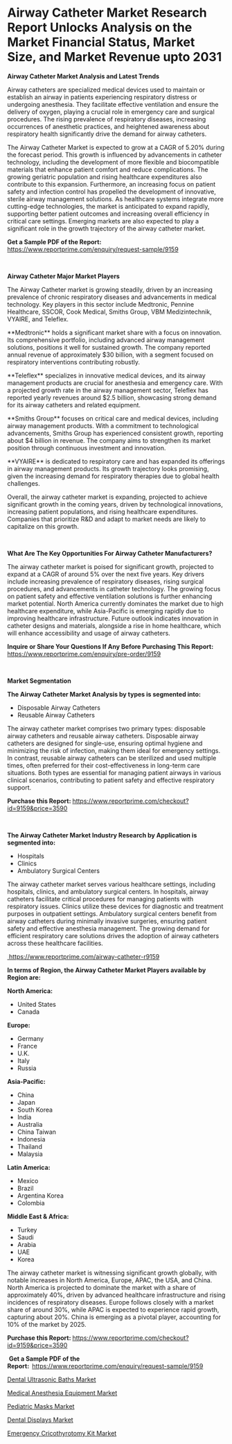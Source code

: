<p><h1>Airway Catheter Market Research Report Unlocks Analysis on the Market Financial Status, Market Size, and Market Revenue upto 2031</h1></p><p><strong>Airway Catheter Market Analysis and Latest Trends</strong></p>
<p><p>Airway catheters are specialized medical devices used to maintain or establish an airway in patients experiencing respiratory distress or undergoing anesthesia. They facilitate effective ventilation and ensure the delivery of oxygen, playing a crucial role in emergency care and surgical procedures. The rising prevalence of respiratory diseases, increasing occurrences of anesthetic practices, and heightened awareness about respiratory health significantly drive the demand for airway catheters.</p><p>The Airway Catheter Market is expected to grow at a CAGR of 5.20% during the forecast period. This growth is influenced by advancements in catheter technology, including the development of more flexible and biocompatible materials that enhance patient comfort and reduce complications. The growing geriatric population and rising healthcare expenditures also contribute to this expansion. Furthermore, an increasing focus on patient safety and infection control has propelled the development of innovative, sterile airway management solutions. As healthcare systems integrate more cutting-edge technologies, the market is anticipated to expand rapidly, supporting better patient outcomes and increasing overall efficiency in critical care settings. Emerging markets are also expected to play a significant role in the growth trajectory of the airway catheter market.</p></p>
<p><strong>Get a Sample PDF of the Report:&nbsp;</strong> <a href="https://www.reportprime.com/enquiry/request-sample/9159?utm_campaign=1134&utm_medium=2&utm_source=Github&utm_content=ia&utm_term=05112024&utm_id=airway-catheter">https://www.reportprime.com/enquiry/request-sample/9159</a></p>
<p>&nbsp;</p>
<p><strong>Airway Catheter Major Market Players</strong></p>
<p><p>The Airway Catheter market is growing steadily, driven by an increasing prevalence of chronic respiratory diseases and advancements in medical technology. Key players in this sector include Medtronic, Pennine Healthcare, SSCOR, Cook Medical, Smiths Group, VBM Medizintechnik, VYAIRE, and Teleflex.</p><p>**Medtronic** holds a significant market share with a focus on innovation. Its comprehensive portfolio, including advanced airway management solutions, positions it well for sustained growth. The company reported annual revenue of approximately $30 billion, with a segment focused on respiratory interventions contributing robustly.</p><p>**Teleflex** specializes in innovative medical devices, and its airway management products are crucial for anesthesia and emergency care. With a projected growth rate in the airway management sector, Teleflex has reported yearly revenues around $2.5 billion, showcasing strong demand for its airway catheters and related equipment.</p><p>**Smiths Group** focuses on critical care and medical devices, including airway management products. With a commitment to technological advancements, Smiths Group has experienced consistent growth, reporting about $4 billion in revenue. The company aims to strengthen its market position through continuous investment and innovation.</p><p>**VYAIRE** is dedicated to respiratory care and has expanded its offerings in airway management products. Its growth trajectory looks promising, given the increasing demand for respiratory therapies due to global health challenges.</p><p>Overall, the airway catheter market is expanding, projected to achieve significant growth in the coming years, driven by technological innovations, increasing patient populations, and rising healthcare expenditures. Companies that prioritize R&D and adapt to market needs are likely to capitalize on this growth.</p></p>
<p>&nbsp;</p>
<p><strong>What Are The Key Opportunities For Airway Catheter Manufacturers?</strong></p>
<p><p>The airway catheter market is poised for significant growth, projected to expand at a CAGR of around 5% over the next five years. Key drivers include increasing prevalence of respiratory diseases, rising surgical procedures, and advancements in catheter technology. The growing focus on patient safety and effective ventilation solutions is further enhancing market potential. North America currently dominates the market due to high healthcare expenditure, while Asia-Pacific is emerging rapidly due to improving healthcare infrastructure. Future outlook indicates innovation in catheter designs and materials, alongside a rise in home healthcare, which will enhance accessibility and usage of airway catheters.</p></p>
<p><strong>Inquire or Share Your Questions If Any Before Purchasing This Report:</strong> <a href="https://www.reportprime.com/enquiry/pre-order/9159?utm_campaign=1134&utm_medium=2&utm_source=Github&utm_content=ia&utm_term=05112024&utm_id=airway-catheter">https://www.reportprime.com/enquiry/pre-order/9159</a></p>
<p>&nbsp;</p>
<p><strong>Market Segmentation</strong></p>
<p><strong>The Airway Catheter Market Analysis by types is segmented into:</strong></p>
<p><ul><li>Disposable Airway Catheters</li><li>Reusable Airway Catheters</li></ul></p>
<p><p>The airway catheter market comprises two primary types: disposable airway catheters and reusable airway catheters. Disposable airway catheters are designed for single-use, ensuring optimal hygiene and minimizing the risk of infection, making them ideal for emergency settings. In contrast, reusable airway catheters can be sterilized and used multiple times, often preferred for their cost-effectiveness in long-term care situations. Both types are essential for managing patient airways in various clinical scenarios, contributing to patient safety and effective respiratory support.</p></p>
<p><strong>Purchase this Report:&nbsp;</strong><a href="https://www.reportprime.com/checkout?id=9159&price=3590&utm_campaign=1134&utm_medium=2&utm_source=Github&utm_content=ia&utm_term=05112024&utm_id=airway-catheter">https://www.reportprime.com/checkout?id=9159&price=3590</a></p>
<p>&nbsp;</p>
<p><strong>The Airway Catheter Market Industry Research by Application is segmented into:</strong></p>
<p><ul><li>Hospitals</li><li>Clinics</li><li>Ambulatory Surgical Centers</li></ul></p>
<p><p>The airway catheter market serves various healthcare settings, including hospitals, clinics, and ambulatory surgical centers. In hospitals, airway catheters facilitate critical procedures for managing patients with respiratory issues. Clinics utilize these devices for diagnostic and treatment purposes in outpatient settings. Ambulatory surgical centers benefit from airway catheters during minimally invasive surgeries, ensuring patient safety and effective anesthesia management. The growing demand for efficient respiratory care solutions drives the adoption of airway catheters across these healthcare facilities.</p></p>
<p><a href="https://www.reportprime.com/airway-catheter-r9159?utm_campaign=1134&utm_medium=2&utm_source=Github&utm_content=ia&utm_term=05112024&utm_id=airway-catheter">&nbsp;https://www.reportprime.com/airway-catheter-r9159</a></p>
<p><strong>In terms of Region, the Airway Catheter Market Players available by Region are:</strong></p>
<p>
    <p> <strong> North America: </strong>
        <ul>
            <li>United States</li>
            <li>Canada</li>
        </ul>
        </p> 
    <p> <strong> Europe: </strong>
        <ul>
            <li>Germany</li>
            <li>France</li>
            <li>U.K.</li>
            <li>Italy</li>
            <li>Russia</li>
        </ul>
        </p> 
    <p> <strong> Asia-Pacific: </strong>
        <ul>
            <li>China</li>
            <li>Japan</li>
            <li>South Korea</li>
            <li>India</li>
            <li>Australia</li>
            <li>China Taiwan</li>
            <li>Indonesia</li>
            <li>Thailand</li>
            <li>Malaysia</li>
        </ul>
        </p> 
    <p> <strong> Latin America: </strong>
        <ul>
            <li>Mexico</li>
            <li>Brazil</li>
            <li>Argentina Korea</li>
            <li>Colombia</li>
        </ul>
        </p> 
    <p> <strong> Middle East & Africa: </strong>
        <ul>
            <li>Turkey</li>
            <li>Saudi</li>
            <li>Arabia</li>
            <li>UAE</li>
            <li>Korea</li>
        </ul>
    </p>
    </p>
<p><p>The airway catheter market is witnessing significant growth globally, with notable increases in North America, Europe, APAC, the USA, and China. North America is projected to dominate the market with a share of approximately 40%, driven by advanced healthcare infrastructure and rising incidences of respiratory diseases. Europe follows closely with a market share of around 30%, while APAC is expected to experience rapid growth, capturing about 20%. China is emerging as a pivotal player, accounting for 10% of the market by 2025.</p></p>
<p><strong>Purchase this Report: </strong><a href="https://www.reportprime.com/checkout?id=9159&price=3590&utm_campaign=1134&utm_medium=2&utm_source=Github&utm_content=ia&utm_term=05112024&utm_id=airway-catheter">https://www.reportprime.com/checkout?id=9159&price=3590</a></p>
<p>&nbsp;<strong>Get a Sample PDF of the Report:&nbsp;&nbsp;</strong><a href="https://www.reportprime.com/enquiry/request-sample/9159?utm_campaign=1134&utm_medium=2&utm_source=Github&utm_content=ia&utm_term=05112024&utm_id=airway-catheter">https://www.reportprime.com/enquiry/request-sample/9159</a></p>
<p><strong></strong></p>
<p><p><a href="https://issuu.com/reportprime-2/docs/dental-ultrasonic-baths-market-size_3830d35d91ae3c?utm_campaign=1134&utm_medium=2&utm_source=Github&utm_content=ia&utm_term=05112024&utm_id=airway-catheter">Dental Ultrasonic Baths Market</a></p><p><a href="https://github.com/wydramppetrox/Market-Research-Report-List-1/blob/main/medical-anesthesia-equipment-market.md?utm_campaign=1134&utm_medium=2&utm_source=Github&utm_content=ia&utm_term=05112024&utm_id=airway-catheter">Medical Anesthesia Equipment Market</a></p><p><a href="https://github.com/sandygraoj2/Market-Research-Report-List-1/blob/main/pediatric-masks-market.md?utm_campaign=1134&utm_medium=2&utm_source=Github&utm_content=ia&utm_term=05112024&utm_id=airway-catheter">Pediatric Masks Market</a></p><p><a href="https://issuu.com/reportprime-2/docs/dental-displays-market-size-2030.pp_e988d1c44cef4c?utm_campaign=1134&utm_medium=2&utm_source=Github&utm_content=ia&utm_term=05112024&utm_id=airway-catheter">Dental Displays Market</a></p><p><a href="https://github.com/janelbaub6/Market-Research-Report-List-1/blob/main/emergency-cricothyrotomy-kit-market.md?utm_campaign=1134&utm_medium=2&utm_source=Github&utm_content=ia&utm_term=05112024&utm_id=airway-catheter">Emergency Cricothyrotomy Kit Market</a></p></p>